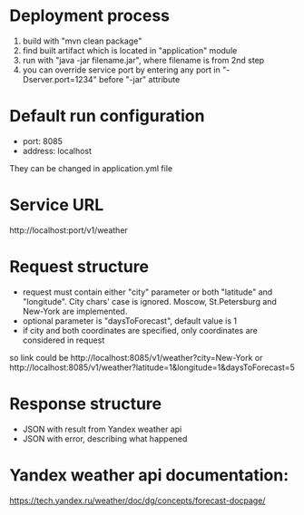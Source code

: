 # Deployment process

1) build with "mvn clean package"
2) find built artifact which is located in "application" module
3) run with "java -jar filename.jar", where filename is from 2nd step
4) you can override service port by entering any port in "-Dserver.port=1234" before "-jar" attribute


# Default run configuration

- port: 8085
- address: localhost

They can be changed in application.yml file


# Service URL

  http://localhost:port/v1/weather


# Request structure

- request must contain either "city" parameter or both "latitude" and "longitude". City chars' case is ignored.
    Moscow, St.Petersburg and New-York are implemented.
- optional parameter is "daysToForecast", default value is 1
- if city and both coordinates are specified, only coordinates are considered in request

so link could be http://localhost:8085/v1/weather?city=New-York
or http://localhost:8085/v1/weather?latitude=1&longitude=1&daysToForecast=5

# Response structure
- JSON with result from Yandex weather api
- JSON with error, describing what happened


# Yandex weather api documentation:
https://tech.yandex.ru/weather/doc/dg/concepts/forecast-docpage/

